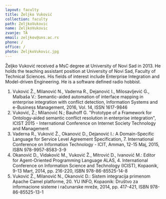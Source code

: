 ```yaml
---
layout: faculty
title: Željko Vuković
collection: faculty
path: ZeljkoVukovic
name: ZeljkoVukovic
zvanje: TA
email: zeljkov@uns.ac.rs
phone: /
office: /
photo: ZeljkoVukovic.jpg
---
```



Željko Vuković received a MsC degree at University of Novi Sad in 2013.
He holds the teaching assistant position at University of Novi Sad, Faculty of
Technical Sciences. His fields of interest include Enterprise Integration and Model-driven Engineering. He is a software defined radio hobbist.

1. Vuković Ž., Milanović N., Vaderna R., Dejanović I., Milosavljević G., Malbaša V.: Semantic-aided automation of interface mapping in enterprise integration with conflict detection, Information Systems and e-Business Management, 2016, Vol. 14, ISSN 1617-9846
1. Vuković, Ž.; Milanović N.; Bauhoff G. "Prototype of a Framework for Ontology-aided semantic conflict resolution in enterprise integration", ICIST 2015 - International Conference on Internet Society Technology and Management
1. Vaderna R., Vuković Ž., Okanović D., Dejanović I.: A Domain-Specific Language for Service Level Agreement Specification, 7. International Conference on Information Technology - ICIT, Amman, 12-15 Maj, 2015, ISBN 978-9957-8583-3-9
1. Okanović D., Vidaković M., Vuković Ž., Mitrović D., Ivanović M.: Editor for Agent-Oriented Programming Language ALAS, 4. International Conference on Information Science and Technology (ICIST), Kopaonik, 9-13 Mart, 2014, pp. 216-220, ISBN 978-86-85525-14-8
1. Vuković Ž., Milanović N., Okanović D.: Sistem integracija primenom Apache Camel platforme, 20. YU INFO, Kopaonik: Društvo za informacione sisteme i računarske mreže, 2014, pp. 417-421, ISBN 978-86-85525-13-1
